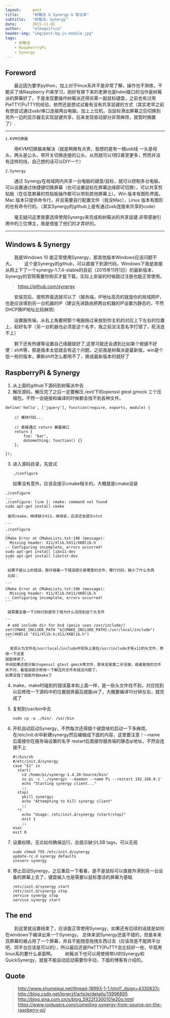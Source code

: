 ```yaml
---
layout:     post
title:      "树莓派 & Synergy & 笔记本"
subtitle:   "树莓派，Synergy"
date:       2015-11-01
author:     "elmagnifico"
header-img: "img/post-bg-js-module.jpg"
tags:
    - 树莓派
    - RaspberrryPi
    - Synergy
---
```



## Foreword
&emsp;&emsp;最近因为要学python，加上对于linux系并不是非常了解，操作也不熟练，干脆买了块Raspberry Pi来学习，刚好有换下来的老屏也是hdmi接口的当作是树莓派的屏幕好了，于是发现要操作树莓派还得另需一副鼠标键盘，之前也有过用PieTTY|PuTTY的经验，依然还是想试试看有没有共享鼠键的方式（其实老早之前有想尝试通过usb/串口连接两台电脑，加上上位机，当鼠标滑出屏幕之后切换到另外一边的显示器去实现鼠键共享，后来发现驱动部分非常麻烦，就暂时搁置了）.

----------

	1.KVM切换器

&emsp;&emsp;用KVM切换器来解决（就是稍微有点贵，我想的是有一根usb线 一头是母头，两头是公头，带开关切换连接的公头，从而就可以1控2甚至更多，然而并没有这样的线，自己想的话可以DIY一个）

	2.Synergy

&emsp;&emsp;通过 Synergy在局域网内共享一台电脑的键盘/鼠标，就可以控制多台电脑，可以设置通过快捷键切换屏幕（也可设置鼠标在屏幕边缘即可切换），可以共享剪贴板（在任意屏幕的剪贴板操作都可以带到其他屏幕上）。Win 版本有图形界面，Mac 版本只提供命令行，并且需要自行配置文件（我没Mac），Linux 版本有图形的也有命令行的。（其实Synergy的github上是有通过usb连接来共享的code）

&emsp;&emsp;毫无疑问这里我要选择使用Synergy来完成和树莓派的共享鼠键.非常感谢引用中的三位博主，我是借鉴了他们的才弄好的。


---
## Windows & Synergy
&emsp;&emsp;我是Windows 10 能正常使用Synergy，那其他版本Windows应该问题不大。
&emsp;&emsp;这个是Synergy的github，可以直接下到源代码，Windows下我是直接从网上下了一个synergy-1.7.4-stable的目前（2015年11月1日）的最新版本，Synergy的官网需要你购买才能下载，实际上安装的时候跳过注册也能正常使用。

> https://github.com/synergy

&emsp;&emsp;安装完后，按照界面选就可以了（服务端，IP地址高亮的就是你的局域网IP，也是应该填到另一台机器的IP（建议先进路由把两台机器的IP设置为静态的，不然DHCP换IP地址比较麻烦）

&emsp;&emsp;设置服务端，从右上角要把那个电脑拖过来放到你主机的对应上下左右的位置上，起好名字（另一台机器也必须是这个名字，我之前没注意名字打错了，死活连不上）

&emsp;&emsp;剩下还有热键等设置自己琢磨就好了,这里可能还会遇到比如某个按键不好使：shift等，那是版本太低就会有这个问题，之前我是树莓派是最新版，win是个低一些的版本，果断shift怎么都用不了，换成最新版本的就好了

## RaspberryPi & Synergy

1. 从上面的github下源码到树莓派中去
2. 解压源码，解压完了之后一定要解压./ext/下的openssl gtest gmock 三个压缩包，不然一会链接和编译的时候都会找不到各种文件。

```
define('hello', ['jquery'], function(require, exports, module) {

    // 模块代码...
  
    // 直接通过 return 暴露接口
    return {
        foo: 'bar',
        doSomething: function() {}
    };

});
```
3. 进入源码目录，先尝试

	```
	./configure
	```

	 如果没有意外，应该会提示cmake相关的，大概就是cmake没装
	 
```
./configure
...
./configure: line 1: cmake: command not found
sudo apt-get install cmake
```
	 
	 装完cmake，继续缺少X11，继续安，应该还会提示xtst
	 
	```
	./configure
	...
	CMake Error at CMakeLists.txt:196 (message):
	  Missing header: X11/Xlib.hX11/XKBlib.h
	-- Configuring incomplete, errors occurred!
	sudo apt-get install libx11-dev
	sudo apt-get install libxtst-dev
	```
	 
	 如果不是以上的错误，那仔细看一下错误提示是哪里的文件，哪行代码，缺少了什么东西
	 比如：
	 
	```
	CMake Error at CMakeLists.txt:196 (message):
	  Missing header: X11/Xlib.hX11/XKBlib.h
	-- Configuring incomplete, errors occurred!
	```
	 
	 就需要去看一下196行到底写了啥为什么没找到这个头文件
	 
	```
	 # add include dir for bsd (posix uses /usr/include/)
	set(CMAKE_INCLUDE_PATH "${CMAKE_INCLUDE_PATH}:/usr/local/include")
	set(XKBlib "X11/Xlib.h;X11/XKBlib.h")
	```
	 
	  发现认为文件在/usr/local/include中实际上是在/usr/include才有x11的头文件，修改一下这里
	就能继续了。
	中间如果还提示缺少openssl gtest gmock等文件，那肯定是第二步没做，或者是放的文件夹不对，看错误提示修改一下解压的文件夹就没问题了。
	如果没错了就能开始make了

4. make，make时碰到的错误基本和上面一样，是一些头文件找不到，对应找到以后修改一下源码中的位置就奔最后就能ok了，大概要编译10分钟左右，就完成了


5. 复制到/usr/bin中去

	```
	sudo cp -a ./bin/. /usr/bin
	```

6. 开机自动启动Synergy，不然每次还得插个键盘啥的启动一下多麻烦。在/etc/init.d/中新建synergy然后编辑成下面的内容，这里要注意！--name 后面接你在服务端设置的名字 restart后面接你服务端的静态ip地址，不然会连接不上
	 
	```
	#!/bin/sh
	#/etc/init.d/synergy
	case "$1" in
	  start)
	    cd /home/pi/synergy-1.4.10-Source/bin/
	    su pi -c './synergyc --daemon --name Pi --restart 192.168.0.1'
	    echo "Starting synergy client..."
	    ;;
	  stop)
	    pkill synergyc
	    echo "Attempting to kill synergy client"
	    ;;
	  *)
	    echo "Usage: /etc/init.d/synergy (start/stop)"
	    exit 1
	    ;;
	esac
	exit 0
	```

7. 设置权限，无论如何确保运行，会提示缺少LSB tags，可以无视
 
	```
	sudo chmod 755 /etc/init.d/synergy
	update-rc.d synergy defaults
	insserv synergy
	```

8. 停止启动Synergy，之后重启一下看看，是不是鼠标可以直接外滑到另一台设备的屏幕上去了，键盘输入也是需要以鼠标激活的屏幕为基础
 
	```
	/etc/init.d/synergy start
	/etc/init.d/synergy stop
	service synergy stop
	service synergy start
	```

## The end
&emsp;&emsp;到这里就设置结束了，应该能正常使用Synergy，如果还有后续的话就是如何在windows下编译出来一个Synergy。
总体来说Synergy还是不错的，但是本来双屏幕的被占用了一个屏幕，并且不能随意拖拽东西过去（应该改是不能跨平台吧，同平台应该是可以的），所以最后还是PieTTY|PuTTY会比较好一些，毕竟用linux系的要什么桌面啊。
&emsp;&emsp;树莓派下也可以用使用带UI的Synergy和QuickSynergy，就是不能自动启动需要你手动，下面的博客有介绍的。
## Quote

> http://www.shumeipai.net/thread-18993-1-1.html?_dsign=4330837c
> http://blog.csdn.net/lonerzf/article/details/13996895
> http://blog.sina.com.cn/s/blog_5922f3300101e20o.html
> https://www.rootusers.com/compiling-synergy-from-source-on-the-raspberry-pi/



